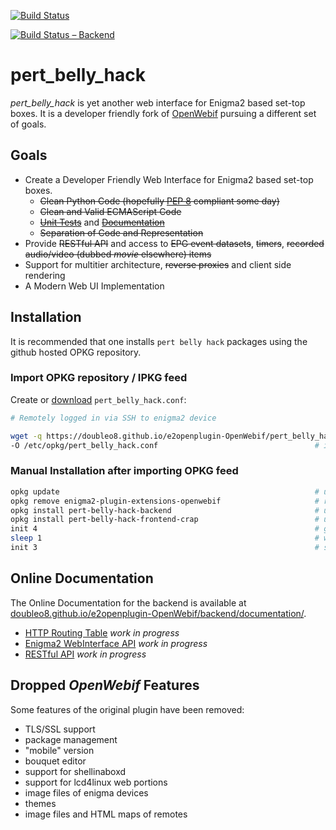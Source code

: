 [![Build Status](https://travis-ci.org/doubleO8/e2openplugin-OpenWebif.svg?branch=master)](https://travis-ci.org/doubleO8/e2openplugin-OpenWebif)

[![Build Status – Backend](https://travis-ci.org/doubleO8/pert_belly_hack-backend.svg?branch=master)](https://travis-ci.org/doubleO8/pert_belly_hack-backend)

# pert_belly_hack
*pert_belly_hack* is yet another web interface for Enigma2 based set-top boxes.
It is a developer friendly fork of [OpenWebif](https://github.com/E2OpenPlugins/e2openplugin-OpenWebif)
pursuing a different set of goals.

## Goals

* Create a Developer Friendly Web Interface for Enigma2 based set-top boxes.
  * ~~Clean Python Code (hopefully [PEP 8](https://www.python.org/dev/peps/pep-0008/) compliant some day)~~
  * ~~Clean and Valid ECMAScript Code~~
  * ~~[Unit Tests](https://doubleo8.github.io/e2openplugin-OpenWebif/nosetests.xml)~~ and ~~[Documentation](https://doubleo8.github.io/e2openplugin-OpenWebif/documentation/index.html)~~
  * ~~Separation of Code and Representation~~
* Provide ~~RESTful API~~ and access to ~~EPG event datasets~~, ~~timers~~, ~~recorded audio/video (dubbed *movie* elsewhere) items~~
* Support for multitier architecture, ~~reverse proxies~~ and client side rendering
* A Modern Web UI Implementation

## Installation

It is recommended that one installs `pert belly hack` packages using the github hosted OPKG repository.

### Import OPKG repository / IPKG feed

Create or [download](https://doubleo8.github.io/e2openplugin-OpenWebif/pert_belly_hack.conf) `pert_belly_hack.conf`:

```bash
# Remotely logged in via SSH to enigma2 device

wget -q https://doubleo8.github.io/e2openplugin-OpenWebif/pert_belly_hack.conf \
-O /etc/opkg/pert_belly_hack.conf                                   # import repository
```

### Manual Installation after importing OPKG feed

```bash
opkg update                                                         # update list of available packages
opkg remove enigma2-plugin-extensions-openwebif                     # remove OpenWebif
opkg install pert-belly-hack-backend                                # upgrade or install package (backend)
opkg install pert-belly-hack-frontend-crap                          # upgrade or install package (frontend)
init 4                                                              # graceful enigma2 shutdown
sleep 1                                                             # wait a bit
init 3                                                              # start enigma2 again
```

## Online Documentation

The Online Documentation for the backend is available at [doubleo8.github.io/e2openplugin-OpenWebif/backend/documentation/](https://doubleo8.github.io/e2openplugin-OpenWebif/backend/documentation/index.html).

* [HTTP Routing Table](https://doubleo8.github.io/e2openplugin-OpenWebif/backend/documentation/http-routingtable.html) *work in progress*
* [Enigma2 WebInterface API](https://doubleo8.github.io/e2openplugin-OpenWebif/backend/documentation/e2webinterface_api.html) *work in progress*
* [RESTful API](https://doubleo8.github.io/e2openplugin-OpenWebif/backend/documentation/restful_api.html) *work in progress*

## Dropped *OpenWebif* Features

Some features of the original plugin have been removed:

* TLS/SSL support
* package management
* "mobile" version
* bouquet editor
* support for shellinaboxd
* support for lcd4linux web portions
* image files of enigma devices
* themes
* image files and HTML maps of remotes
